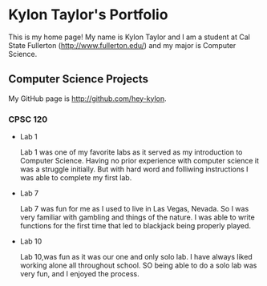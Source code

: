 # Kylon Taylor's Portfolio

This is my home page! My name is Kylon Taylor and I am a student at Cal State Fullerton (http://www.fullerton.edu/) and my major is Computer Science.

## Computer Science Projects

My GitHub page is http://github.com/hey-kylon.

### CPSC 120

* Lab 1

    Lab 1 was one of my favorite labs as it served as my introduction to Computer Science. 
    Having no prior experience with computer science it was a struggle initially. 
    But with hard word and folliwing instructions I was able to complete my first lab.

* Lab 7

    Lab 7 was fun for me as I used to live in Las Vegas, Nevada. 
    So I was very familiar with gambling and things of the nature. 
    I was able to write functions for the first time that led to blackjack being properly played.
 
* Lab 10

    Lab 10,was fun as it was our one and only solo lab. 
    I have always liked working alone all throughout school.
    SO being able to do a solo lab was very fun, and I enjoyed the process.
